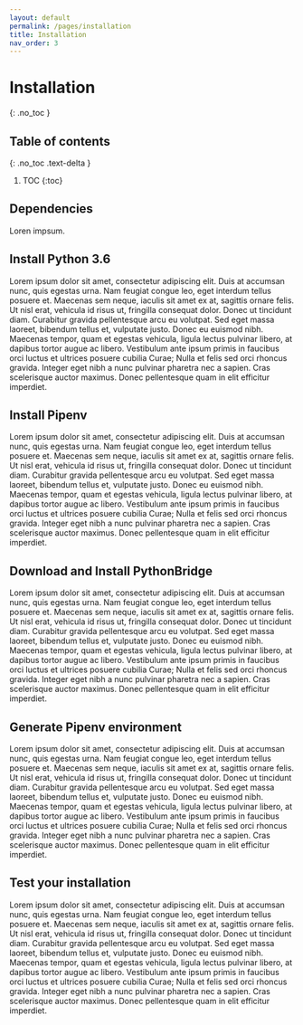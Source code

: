 ```yaml
---
layout: default
permalink: /pages/installation
title: Installation
nav_order: 3
---
```


# Installation
{: .no_toc }

## Table of contents
{: .no_toc .text-delta }

1. TOC
{:toc}

## Dependencies

Loren impsum.


## Install Python 3.6

Lorem ipsum dolor sit amet, consectetur adipiscing elit. Duis at accumsan nunc, quis egestas urna. Nam feugiat congue leo, eget interdum tellus posuere et. Maecenas sem neque, iaculis sit amet ex at, sagittis ornare felis. Ut nisl erat, vehicula id risus ut, fringilla consequat dolor. Donec ut tincidunt diam. Curabitur gravida pellentesque arcu eu volutpat. Sed eget massa laoreet, bibendum tellus et, vulputate justo. Donec eu euismod nibh. Maecenas tempor, quam et egestas vehicula, ligula lectus pulvinar libero, at dapibus tortor augue ac libero. Vestibulum ante ipsum primis in faucibus orci luctus et ultrices posuere cubilia Curae; Nulla et felis sed orci rhoncus gravida. Integer eget nibh a nunc pulvinar pharetra nec a sapien. Cras scelerisque auctor maximus. Donec pellentesque quam in elit efficitur imperdiet.


## Install Pipenv

Lorem ipsum dolor sit amet, consectetur adipiscing elit. Duis at accumsan nunc, quis egestas urna. Nam feugiat congue leo, eget interdum tellus posuere et. Maecenas sem neque, iaculis sit amet ex at, sagittis ornare felis. Ut nisl erat, vehicula id risus ut, fringilla consequat dolor. Donec ut tincidunt diam. Curabitur gravida pellentesque arcu eu volutpat. Sed eget massa laoreet, bibendum tellus et, vulputate justo. Donec eu euismod nibh. Maecenas tempor, quam et egestas vehicula, ligula lectus pulvinar libero, at dapibus tortor augue ac libero. Vestibulum ante ipsum primis in faucibus orci luctus et ultrices posuere cubilia Curae; Nulla et felis sed orci rhoncus gravida. Integer eget nibh a nunc pulvinar pharetra nec a sapien. Cras scelerisque auctor maximus. Donec pellentesque quam in elit efficitur imperdiet.


## Download and Install PythonBridge

Lorem ipsum dolor sit amet, consectetur adipiscing elit. Duis at accumsan nunc, quis egestas urna. Nam feugiat congue leo, eget interdum tellus posuere et. Maecenas sem neque, iaculis sit amet ex at, sagittis ornare felis. Ut nisl erat, vehicula id risus ut, fringilla consequat dolor. Donec ut tincidunt diam. Curabitur gravida pellentesque arcu eu volutpat. Sed eget massa laoreet, bibendum tellus et, vulputate justo. Donec eu euismod nibh. Maecenas tempor, quam et egestas vehicula, ligula lectus pulvinar libero, at dapibus tortor augue ac libero. Vestibulum ante ipsum primis in faucibus orci luctus et ultrices posuere cubilia Curae; Nulla et felis sed orci rhoncus gravida. Integer eget nibh a nunc pulvinar pharetra nec a sapien. Cras scelerisque auctor maximus. Donec pellentesque quam in elit efficitur imperdiet.


## Generate Pipenv environment

Lorem ipsum dolor sit amet, consectetur adipiscing elit. Duis at accumsan nunc, quis egestas urna. Nam feugiat congue leo, eget interdum tellus posuere et. Maecenas sem neque, iaculis sit amet ex at, sagittis ornare felis. Ut nisl erat, vehicula id risus ut, fringilla consequat dolor. Donec ut tincidunt diam. Curabitur gravida pellentesque arcu eu volutpat. Sed eget massa laoreet, bibendum tellus et, vulputate justo. Donec eu euismod nibh. Maecenas tempor, quam et egestas vehicula, ligula lectus pulvinar libero, at dapibus tortor augue ac libero. Vestibulum ante ipsum primis in faucibus orci luctus et ultrices posuere cubilia Curae; Nulla et felis sed orci rhoncus gravida. Integer eget nibh a nunc pulvinar pharetra nec a sapien. Cras scelerisque auctor maximus. Donec pellentesque quam in elit efficitur imperdiet.


## Test your installation

Lorem ipsum dolor sit amet, consectetur adipiscing elit. Duis at accumsan nunc, quis egestas urna. Nam feugiat congue leo, eget interdum tellus posuere et. Maecenas sem neque, iaculis sit amet ex at, sagittis ornare felis. Ut nisl erat, vehicula id risus ut, fringilla consequat dolor. Donec ut tincidunt diam. Curabitur gravida pellentesque arcu eu volutpat. Sed eget massa laoreet, bibendum tellus et, vulputate justo. Donec eu euismod nibh. Maecenas tempor, quam et egestas vehicula, ligula lectus pulvinar libero, at dapibus tortor augue ac libero. Vestibulum ante ipsum primis in faucibus orci luctus et ultrices posuere cubilia Curae; Nulla et felis sed orci rhoncus gravida. Integer eget nibh a nunc pulvinar pharetra nec a sapien. Cras scelerisque auctor maximus. Donec pellentesque quam in elit efficitur imperdiet.